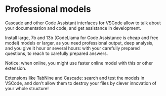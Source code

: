 # Professional models

Cascade and other Code Assistant interfaces for VSCode allow to talk about your documentation and code, and get assistance in development.

Install large, 7b and 13b (CodeLlama for Code Assistance is cheap and free model) models or larger, as you need professional output, deep analysis, and you give it hour or several hours: with your carefully prepared questions, to reach to carefully prepared answers.

Notice: when online, you might use faster online model with this or other extension.

Extensions like TabNine and Cascade: search and test the models in VSCode, and don't allow them to destroy your files by clever innovation of your whole structure!
